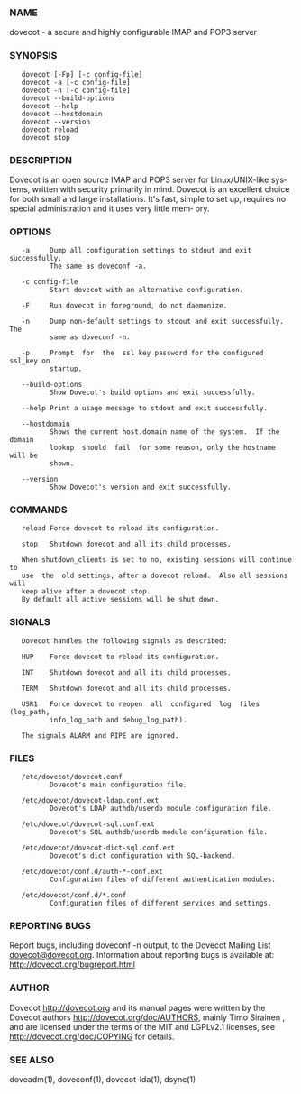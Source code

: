 ### NAME
dovecot - a secure and highly configurable IMAP and POP3 server

### SYNOPSIS
       dovecot [-Fp] [-c config-file]
       dovecot -a [-c config-file]
       dovecot -n [-c config-file]
       dovecot --build-options
       dovecot --help
       dovecot --hostdomain
       dovecot --version
       dovecot reload
       dovecot stop

### DESCRIPTION
Dovecot is an open source IMAP and POP3 server for Linux/UNIX-like sys‐
tems, written with security primarily in mind.  Dovecot is an excellent
choice  for  both  small and large installations.  It's fast, simple to
set up, requires no special administration and it uses very little mem‐
ory.

### OPTIONS
       -a     Dump all configuration settings to stdout and exit successfully.
              The same as doveconf -a.

       -c config-file
              Start dovecot with an alternative configuration.

       -F     Run dovecot in foreground, do not daemonize.

       -n     Dump non-default settings to stdout and exit successfully.   The
              same as doveconf -n.

       -p     Prompt  for  the  ssl key password for the configured ssl_key on
              startup.

       --build-options
              Show Dovecot's build options and exit successfully.

       --help Print a usage message to stdout and exit successfully.

       --hostdomain
              Shows the current host.domain name of the system.  If the domain
              lookup  should  fail  for some reason, only the hostname will be
              shown.

       --version
              Show Dovecot's version and exit successfully.

### COMMANDS
       reload Force dovecot to reload its configuration.

       stop   Shutdown dovecot and all its child processes.

       When shutdown_clients is set to no, existing sessions will continue  to
       use  the  old settings, after a dovecot reload.  Also all sessions will
       keep alive after a dovecot stop.
       By default all active sessions will be shut down.

### SIGNALS
       Dovecot handles the following signals as described:

       HUP    Force dovecot to reload its configuration.

       INT    Shutdown dovecot and all its child processes.

       TERM   Shutdown dovecot and all its child processes.

       USR1   Force dovecot to reopen  all  configured  log  files  (log_path,
              info_log_path and debug_log_path).

       The signals ALARM and PIPE are ignored.

### FILES
       /etc/dovecot/dovecot.conf
              Dovecot's main configuration file.

       /etc/dovecot/dovecot-ldap.conf.ext
              Dovecot's LDAP authdb/userdb module configuration file.

       /etc/dovecot/dovecot-sql.conf.ext
              Dovecot's SQL authdb/userdb module configuration file.

       /etc/dovecot/dovecot-dict-sql.conf.ext
              Dovecot's dict configuration with SQL-backend.

       /etc/dovecot/conf.d/auth-*-conf.ext
              Configuration files of different authentication modules.

       /etc/dovecot/conf.d/*.conf
              Configuration files of different services and settings.

### REPORTING BUGS
Report  bugs, including doveconf -n output, to the Dovecot Mailing List
<dovecot@dovecot.org>.  Information about reporting bugs  is  available
at: http://dovecot.org/bugreport.html

### AUTHOR
Dovecot  <http://dovecot.org>  and its manual pages were written by the
Dovecot authors <http://dovecot.org/doc/AUTHORS>, mainly Timo  Sirainen
<tss  at  iki.fi>,  and  are  licensed  under  the terms of the MIT and
LGPLv2.1 licenses, see <http://dovecot.org/doc/COPYING> for details.

### SEE ALSO
doveadm(1), doveconf(1), dovecot-lda(1), dsync(1)

